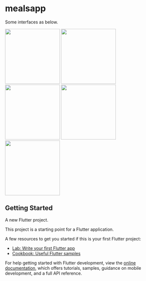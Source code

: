 # mealsapp

Some interfaces as below.
<p float="left">
  <img src="https://user-images.githubusercontent.com/56496945/175782741-a13a7c0f-2f85-4d6f-96d2-1c368e09d511.jpeg" width="180" />
  <img src="https://user-images.githubusercontent.com/56496945/175782756-7209e216-1cd4-4677-a266-5e335327e7a8.jpeg" width="180" /> 
  <img src="https://user-images.githubusercontent.com/56496945/175782774-519520bf-0c44-4eed-a9f1-77467be7fb1c.jpeg" width="180" />
  <img src="https://user-images.githubusercontent.com/56496945/175782930-7e43948a-a0b7-4d9e-ba6d-49ef91b5c2d2.jpeg" width="180" />
   <img src="https://user-images.githubusercontent.com/56496945/175782801-328715df-fd83-49dc-95bd-99eb6e8d5b9a.jpeg" width="180" />
</p>




## Getting Started

A new Flutter project.

This project is a starting point for a Flutter application.

A few resources to get you started if this is your first Flutter project:

- [Lab: Write your first Flutter app](https://docs.flutter.dev/get-started/codelab)
- [Cookbook: Useful Flutter samples](https://docs.flutter.dev/cookbook)

For help getting started with Flutter development, view the
[online documentation](https://docs.flutter.dev/), which offers tutorials,
samples, guidance on mobile development, and a full API reference.

